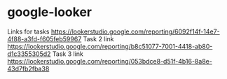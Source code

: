 # google-looker
Links for tasks
https://lookerstudio.google.com/reporting/6092f14f-14e7-4f88-a3fd-f605feb59967
Task 2 link 
https://lookerstudio.google.com/reporting/b8c51077-7001-4418-ab80-d1c3355305d2
Task 3 link 
https://lookerstudio.google.com/reporting/053bdce8-d51f-4b16-8a8e-43d7fb2fba38

